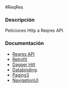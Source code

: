 #ReqRes

### Descripción
Peticiones Http a Reqres API.

### Documentación
  * [Reqres API](https://reqres.in/)
  * [Retrofit](https://square.github.io/retrofit/)
  * [Dagger Hilt](https://developer.android.com/training/dependency-injection/hilt-android)
  * [Databinding](https://developer.android.com/topic/libraries/data-binding).
  * [Paging3](https://developer.android.com/topic/libraries/architecture/paging/v3-overview)
  * [NavigationUI](https://developer.android.com/guide/navigation/navigation-ui)